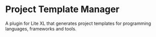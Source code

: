 # Project Template Manager
A plugin for Lite XL that generates project templates for programming languages, frameworks and tools.
